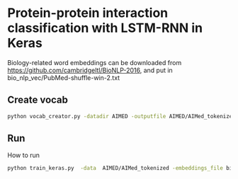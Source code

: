 # Protein-protein interaction classification with LSTM-RNN in Keras
Biology-related word embeddings can be downloaded from https://github.com/cambridgeltl/BioNLP-2016, and put in bio_nlp_vec/PubMed-shuffle-win-2.txt

## Create vocab

```bash
python vocab_creator.py -datadir AIMED -outputfile AIMED/AIMed_tokenized.vocab
```


## Run 
How to run
```bash
python train_keras.py  -data  AIMED/AIMed_tokenized -embeddings_file bio_nlp_vec/PubMed-shuffle-win-2.txt

```
